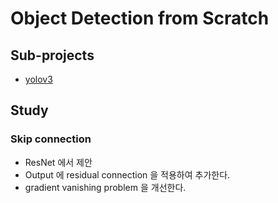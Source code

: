 # Object Detection from Scratch

## Sub-projects
* [yolov3](./yolov3)

## Study

### Skip connection
* ResNet 에서 제안
* Output 에 residual connection 을 적용하여 추가한다.
* gradient vanishing problem 을 개선한다.
